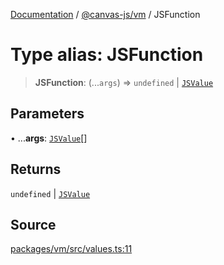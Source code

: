 [Documentation](../../../index.md) / [@canvas-js/vm](../index.md) / JSFunction

# Type alias: JSFunction

> **JSFunction**: (...`args`) => `undefined` \| [`JSValue`](JSValue.md)

## Parameters

• ...**args**: [`JSValue`](JSValue.md)[]

## Returns

`undefined` \| [`JSValue`](JSValue.md)

## Source

[packages/vm/src/values.ts:11](https://github.com/canvasxyz/canvas/blob/4c6b729f/packages/vm/src/values.ts#L11)
